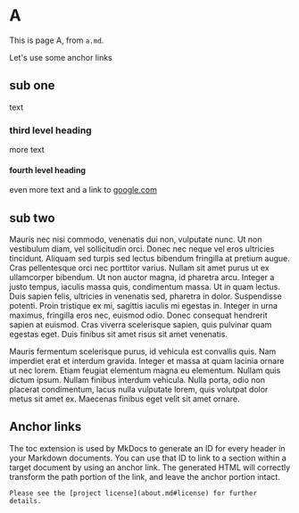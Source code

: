 # A

This is page A, from `a.md`.

Let's use some anchor links

## sub one

text

### third level heading

more text

#### fourth level heading

even more text and a link to [google.com](https://www.google.com)

## sub two

Mauris nec nisi commodo, venenatis dui non, vulputate nunc. Ut non vestibulum diam, vel sollicitudin orci. Donec nec neque vel eros ultricies tincidunt. Aliquam sed turpis sed lectus bibendum fringilla at pretium augue. Cras pellentesque orci nec porttitor varius. Nullam sit amet purus ut ex ullamcorper bibendum. Ut non auctor magna, id pharetra arcu. Integer a justo tempus, iaculis massa quis, condimentum massa. Ut in quam lectus. Duis sapien felis, ultricies in venenatis sed, pharetra in dolor. Suspendisse potenti. Proin tristique ex mi, sagittis iaculis mi egestas in. Integer in urna maximus, fringilla eros nec, euismod odio. Donec consequat hendrerit sapien at euismod. Cras viverra scelerisque sapien, quis pulvinar quam egestas eget. Duis finibus sit amet risus sit amet venenatis.

Mauris fermentum scelerisque purus, id vehicula est convallis quis. Nam imperdiet erat et interdum gravida. Integer et massa at quam lacinia ornare ut nec lorem. Etiam feugiat elementum magna eu elementum. Nullam quis dictum ipsum. Nullam finibus interdum vehicula. Nulla porta, odio non placerat condimentum, lacus nulla vulputate lorem, quis volutpat dolor metus sit amet ex. Maecenas finibus eget velit sit amet ornare.

## Anchor links

The toc extension is used by MkDocs to generate an ID for every header in your Markdown documents. You can use that ID to link to a section within a target document by using an anchor link. The generated HTML will correctly transform the path portion of the link, and leave the anchor portion intact.

`Please see the [project license](about.md#license) for further details.`